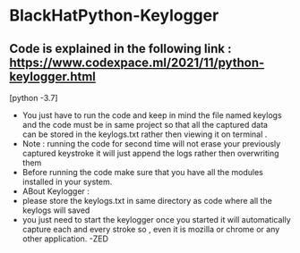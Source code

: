 # BlackHatPython-Keylogger

## Code is explained in the following link : https://www.codexpace.ml/2021/11/python-keylogger.html

[python -3.7]
- You just have to run the code and keep in mind the file named keylogs 
  and the code must be in same project so that all the captured data   
  can be stored in the keylogs.txt rather then viewing it on terminal .
- Note : 
        running the code for second time will not erase your previously captured keystroke 
        it will just append the logs rather then overwriting them 
- Before running the code make sure that you have all the modules installed in your system.
- ABout Keylogger :
- please store the keylogs.txt in same directory as code where all the keylogs will saved
- you just need to start the keylogger once you started it will automatically capture each and every stroke so ,
even it is mozilla or chrome or any other application.
                                                       -ZED
